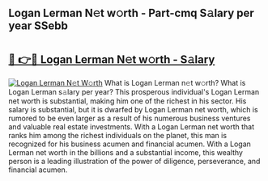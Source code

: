 ## Logan Lerman N𝚎t w𝚘rth - Part-cmq S𝚊lary per year SSebb

# <h2><a href="http://gc457c.nevu.top/?p=Logan+Lerman">🔗 👉🔴 Logan Lerman N𝚎t w𝚘rth - S𝚊lary</a></h2>

[![Logan Lerman N𝚎t W𝚘rth](https://i.imgur.com/Oavwk0R.jpeg)](http://gc457c.nevu.top/?p=Logan+Lerman)
What is Logan Lerman n𝚎t w𝚘rth? What is Logan Lerman s𝚊lary per year?
This prosperous individual's Logan Lerman net worth is substantial, making him one of the richest in his sector. His salary is substantial, but it is dwarfed by Logan Lerman net worth, which is rumored to be even larger as a result of his numerous business ventures and valuable real estate investments. With a Logan Lerman net worth that ranks him among the richest individuals on the planet, this man is recognized for his business acumen and financial acumen. With a Logan Lerman net worth in the billions and a substantial income, this wealthy person is a leading illustration of the power of diligence, perseverance, and financial acumen.
